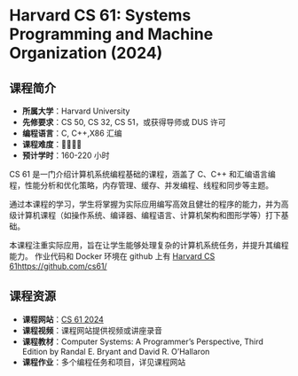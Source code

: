 # Harvard CS 61: Systems Programming and Machine Organization (2024)

## 课程简介

-   **所属大学**：Harvard University
-   **先修要求**：CS 50, CS 32, CS 51，或获得导师或 DUS 许可
-   **编程语言**：C, C++,X86 汇编
-   **课程难度**：🌟🌟🌟🌟
-   **预计学时**：160-220 小时

CS 61 是一门介绍计算机系统编程基础的课程，涵盖了 C、C++ 和汇编语言编程，性能分析和优化策略，内存管理、缓存、并发编程、线程和同步等主题。

通过本课程的学习，学生将掌握为实际应用编写高效且健壮的程序的能力，并为高级计算机课程（如操作系统、编译器、编程语言、计算机架构和图形学等）打下基础。

本课程注重实际应用，旨在让学生能够处理复杂的计算机系统任务，并提升其编程能力。
作业代码和 Docker 环境在 github 上有 [Harvard CS 61](https://github.com/csci0300)https://github.com/cs61/

## 课程资源

-   **课程网站**：[CS 61 2024](https://cs61.seas.harvard.edu/site/2024/#gsc.tab=0)
-   **课程视频**：课程网站提供视频或讲座录音
-   **课程教材**：Computer Systems: A Programmer’s Perspective, Third Edition by Randal E. Bryant and David R. O’Hallaron
-   **课程作业**：多个编程任务和项目，详见课程网站
